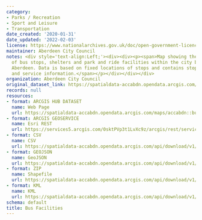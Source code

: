 ```yaml
---
category:
- Parks / Recreation
- Sport and Leisure
- Transportation
date_created: '2020-01-31'
date_updated: '2022-02-03'
license: https://www.nationalarchives.gov.uk/doc/open-government-licence/version/3/
maintainer: Aberdeen City Council
notes: <div style='text-align:Left;'><div><div><p><span>Map showing the locations
  of bus stops, shelters and park and ride facilities within the city boundary of
  Aberdeen. Data is based on fixed locations of stops and contains stop references
  and service information.</span></p></div></div></div>
organization: Aberdeen City Council
original_dataset_link: https://spatialdata-accabdn.opendata.arcgis.com/maps/accabdn::bus-facilities-1
records: null
resources:
- format: ARCGIS HUB DATASET
  name: Web Page
  url: https://spatialdata-accabdn.opendata.arcgis.com/maps/accabdn::bus-facilities-1
- format: ARCGIS GEOSERVICE
  name: Esri REST
  url: https://services5.arcgis.com/0sktPVp3t1LvXc9z/arcgis/rest/services/Bus_Facilities/FeatureServer/0
- format: CSV
  name: CSV
  url: https://spatialdata-accabdn.opendata.arcgis.com/api/download/v1/items/057e4927767a4d20b56fbd05a4f89eac/csv?layers=0
- format: GEOJSON
  name: GeoJSON
  url: https://spatialdata-accabdn.opendata.arcgis.com/api/download/v1/items/057e4927767a4d20b56fbd05a4f89eac/geojson?layers=0
- format: ZIP
  name: Shapefile
  url: https://spatialdata-accabdn.opendata.arcgis.com/api/download/v1/items/057e4927767a4d20b56fbd05a4f89eac/shapefile?layers=0
- format: KML
  name: KML
  url: https://spatialdata-accabdn.opendata.arcgis.com/api/download/v1/items/057e4927767a4d20b56fbd05a4f89eac/kml?layers=0
schema: default
title: Bus Facilities
---
```

